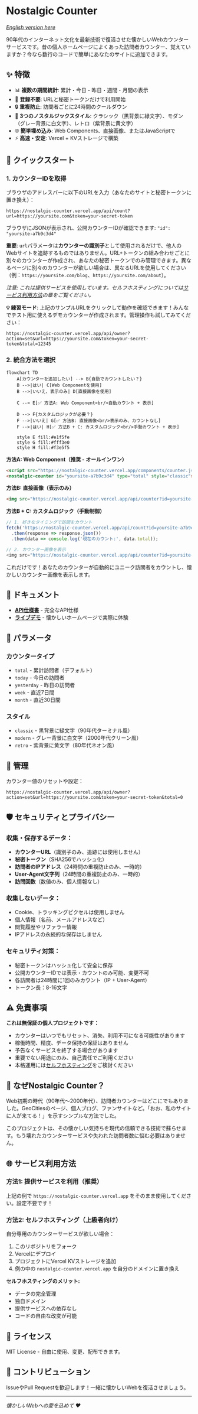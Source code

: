 # Nostalgic Counter

*[English version here](README.md)*

90年代のインターネット文化を最新技術で復活させた懐かしいWebカウンターサービスです。昔の個人ホームページによくあった訪問者カウンター、覚えていますか？今なら数行のコードで簡単にあなたのサイトに追加できます。

## ✨ 特徴

- 📊 **複数の期間統計**: 累計・今日・昨日・週間・月間の表示
- 🚫 **登録不要**: URLと秘密トークンだけで利用開始
- 🔒 **重複防止**: 訪問者ごとに24時間のクールダウン
- 🎨 **3つのノスタルジックスタイル**: クラシック（黒背景に緑文字）、モダン（グレー背景に白文字）、レトロ（紫背景に黄文字）
- 🌐 **簡単埋め込み**: Web Components、直接画像、またはJavaScriptで
- ⚡ **高速・安定**: Vercel + KVストレージで構築

## 🚀 クイックスタート

### 1. カウンターIDを取得

ブラウザのアドレスバーに以下のURLを入力（あなたのサイトと秘密トークンに置き換え）：

```
https://nostalgic-counter.vercel.app/api/count?url=https://yoursite.com&token=your-secret-token
```

ブラウザにJSONが表示され、公開カウンターIDが確認できます: `"id": "yoursite-a7b9c3d4"`

**重要**: `url`パラメータは**カウンターの識別子**として使用されるだけで、他人のWebサイトを追跡するものではありません。URL+トークンの組み合わせごとに別々のカウンターが作成され、あなたの秘密トークンでのみ管理できます。異なるページに別々のカウンターが欲しい場合は、異なるURLを使用してください（例：`https://yoursite.com/blog`、`https://yoursite.com/about`）。

*注意: これは提供サービスを使用しています。セルフホスティングについては[サービス利用方法](#-サービス利用方法)の章をご覧ください。*

**💡 練習モード**: 上記のサンプルURLをクリックして動作を確認できます！みんなでテスト用に使えるデモカウンターが作成されます。管理操作も試してみてください：

```
https://nostalgic-counter.vercel.app/api/owner?action=set&url=https://yoursite.com&token=your-secret-token&total=12345
```

### 2. 統合方法を選択

```mermaid
flowchart TD
    A[カウンターを追加したい] --> B{自動でカウントしたい？}
    B -->|はい| C[Web Componentを使用]
    B -->|いいえ、表示のみ| D[直接画像を使用]
    
    C --> E[✅ 方法A: Web Component<br/>自動カウント + 表示]
    
    D --> F{カスタムロジックが必要？}
    F -->|いいえ| G[✅ 方法B: 直接画像<br/>表示のみ、カウントなし]
    F -->|はい| H[✅ 方法B + C: カスタムロジック<br/>手動カウント + 表示]
    
    style E fill:#e1f5fe
    style G fill:#fff3e0
    style H fill:#f3e5f5
```

**方法A: Web Component（推奨 - オールインワン）**
```html
<script src="https://nostalgic-counter.vercel.app/components/counter.js"></script>
<nostalgic-counter id="yoursite-a7b9c3d4" type="total" style="classic"></nostalgic-counter>
```

**方法B: 直接画像（表示のみ）**
```html
<img src="https://nostalgic-counter.vercel.app/api/counter?id=yoursite-a7b9c3d4&type=total&style=classic" alt="訪問者カウンター" />
```

**方法B + C: カスタムロジック（手動制御）**
```javascript
// 1. 好きなタイミングで訪問をカウント
fetch('https://nostalgic-counter.vercel.app/api/count?id=yoursite-a7b9c3d4')
  .then(response => response.json())
  .then(data => console.log('現在のカウント:', data.total));

// 2. カウンター画像を表示
<img src="https://nostalgic-counter.vercel.app/api/counter?id=yoursite-a7b9c3d4&type=total&style=classic" alt="カウンター" />
```

これだけです！あなたのカウンターが自動的にユニーク訪問者をカウントし、懐かしいカウンター画像を表示します。

## 📖 ドキュメント

- **[API仕様書](docs/API.md)** - 完全なAPI仕様
- **[ライブデモ](https://nostalgic-counter.vercel.app)** - 懐かしいホームページで実際に体験

## 🎯 パラメータ

### カウンタータイプ
- `total` - 累計訪問者（デフォルト）
- `today` - 今日の訪問者
- `yesterday` - 昨日の訪問者
- `week` - 直近7日間
- `month` - 直近30日間

### スタイル
- `classic` - 黒背景に緑文字（90年代ターミナル風）
- `modern` - グレー背景に白文字（2000年代クリーン風）
- `retro` - 紫背景に黄文字（80年代ネオン風）

## 🔧 管理

カウンター値のリセットや設定：
```
https://nostalgic-counter.vercel.app/api/owner?action=set&url=https://yoursite.com&token=your-secret-token&total=0
```

## 🛡️ セキュリティとプライバシー

### 収集・保存するデータ：
- **カウンターURL**（識別子のみ、追跡には使用しません）
- **秘密トークン**（SHA256でハッシュ化）
- **訪問者のIPアドレス**（24時間の重複防止のみ、一時的）
- **User-Agent文字列**（24時間の重複防止のみ、一時的）
- **訪問回数**（数値のみ、個人情報なし）

### 収集しないデータ：
- Cookie、トラッキングピクセルは使用しません
- 個人情報（名前、メールアドレスなど）
- 閲覧履歴やリファラー情報
- IPアドレスの永続的な保存はしません

### セキュリティ対策：
- 秘密トークンはハッシュ化して安全に保存
- 公開カウンターIDでは表示・カウントのみ可能、変更不可
- 各訪問者は24時間に1回のみカウント（IP + User-Agent）
- トークン長：8-16文字

## ⚠️ 免責事項

**これは無保証の個人プロジェクトです：**
- カウンターはいつでもリセット、消失、利用不可になる可能性があります
- 稼働時間、精度、データ保持の保証はありません
- 予告なくサービスを終了する場合があります
- 重要でない用途にのみ、自己責任でご利用ください
- 本格運用には[セルフホスティング](#-サービス利用方法)をご検討ください

## 💝 なぜNostalgic Counter？

Web初期の時代（90年代〜2000年代）、訪問者カウンターはどこにでもありました。GeoCitiesのページ、個人ブログ、ファンサイトなど。「おお、私のサイトに人が来てる！」を示すシンプルな方法でした。

このプロジェクトは、その懐かしい気持ちを現代の信頼できる技術で蘇らせます。もう壊れたカウンターサービスや失われた訪問者数に悩む必要はありません。

## 🌐 サービス利用方法

### 方法1: 提供サービスを利用（推奨）

上記の例で `https://nostalgic-counter.vercel.app` をそのまま使用してください。設定不要です！

### 方法2: セルフホスティング（上級者向け）

自分専用のカウンターサービスが欲しい場合：

1. このリポジトリをフォーク
2. Vercelにデプロイ
3. プロジェクトにVercel KVストレージを追加
4. 例の中の `nostalgic-counter.vercel.app` を自分のドメインに置き換え

**セルフホスティングのメリット:**
- データの完全管理
- 独自ドメイン
- 提供サービスへの依存なし
- コードの自由な改変が可能

## 📜 ライセンス

MIT License - 自由に使用、変更、配布できます。

## 🌟 コントリビューション

IssueやPull Requestを歓迎します！一緒に懐かしいWebを復活させましょう。

---

*懐かしいWebへの愛を込めて ❤️*
